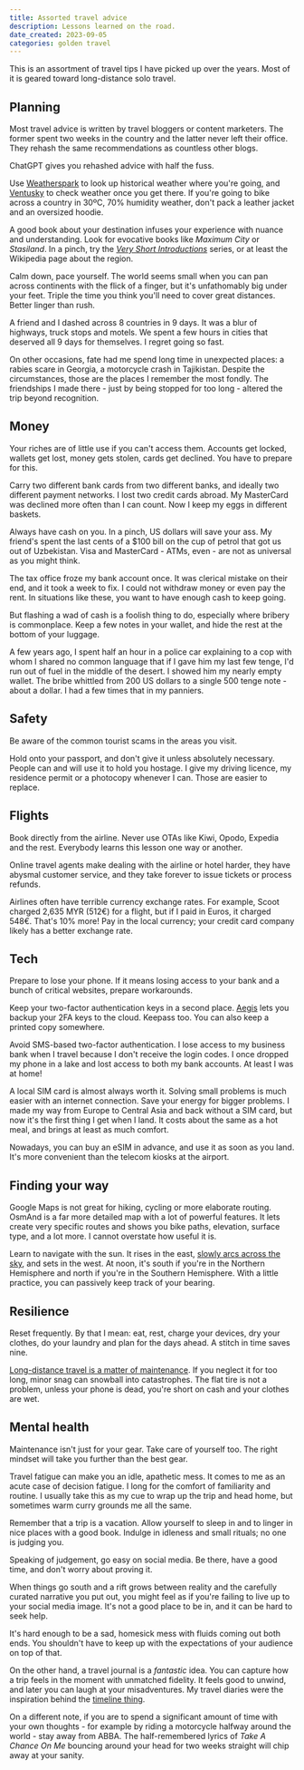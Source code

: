 ```yaml
---
title: Assorted travel advice
description: Lessons learned on the road.
date_created: 2023-09-05
categories: golden travel
---
```


This is an assortment of travel tips I have picked up over the years. Most of it is geared toward long-distance solo travel.

## Planning

Most travel advice is written by travel bloggers or content marketers. The former spent two weeks in the country and the latter never left their office. They rehash the same recommendations as countless other blogs.

ChatGPT gives you rehashed advice with half the fuss.

Use [Weatherspark](https://weatherspark.com/) to look up historical weather where you're going, and [Ventusky](https://www.ventusky.com/) to check weather once you get there. If you're going to bike across a country in 30ºC, 70% humidity weather, don't pack a leather jacket and an oversized hoodie.

A good book about your destination infuses your experience with nuance and understanding. Look for evocative books like *Maximum City* or *Stasiland*. In a pinch, try the *[Very Short Introductions](https://en.wikipedia.org/wiki/Very_Short_Introductions)* series, or at least the Wikipedia page about the region.

Calm down, pace yourself. The world seems small when you can pan across continents with the flick of a finger, but it's unfathomably big under your feet. Triple the time you think you'll need to cover great distances. Better linger than rush.

A friend and I dashed across 8 countries in 9 days. It was a blur of highways, truck stops and motels. We spent a few hours in cities that deserved all 9 days for themselves. I regret going so fast.

On other occasions, fate had me spend long time in unexpected places: a rabies scare in Georgia, a motorcycle crash in Tajikistan. Despite the circumstances, those are the places I remember the most fondly. The friendships I made there - just by being stopped for too long - altered the trip beyond recognition.

## Money

Your riches are of little use if you can't access them. Accounts get locked, wallets get lost, money gets stolen, cards get declined. You have to prepare for this.

Carry two different bank cards from two different banks, and ideally two different payment networks. I lost two credit cards abroad. My MasterCard was declined more often than I can count. Now I keep my eggs in different baskets.

Always have cash on you. In a pinch, US dollars will save your ass. My friend's spent the last cents of a $100 bill on the cup of petrol that got us out of Uzbekistan. Visa and MasterCard - ATMs, even - are not as universal as you might think.

The tax office froze my bank account once. It was clerical mistake on their end, and it took a week to fix. I could not withdraw money or even pay the rent. In situations like these, you want to have enough cash to keep going.

But flashing a wad of cash is a foolish thing to do, especially where bribery is commonplace. Keep a few notes in your wallet, and hide the rest at the bottom of your luggage.

A few years ago, I spent half an hour in a police car explaining to a cop with whom I shared no common language that if I gave him my last few tenge, I'd run out of fuel in the middle of the desert. I showed him my nearly empty wallet. The bribe whittled from 200 US dollars to a single 500 tenge note - about a dollar. I had a few times that in my panniers.

## Safety

Be aware of the common tourist scams in the areas you visit.

Hold onto your passport, and don't give it unless absolutely necessary. People can and will use it to hold you hostage. I give my driving licence, my residence permit or a photocopy whenever I can. Those are easier to replace.

## Flights

Book directly from the airline. Never use OTAs like Kiwi, Opodo, Expedia and the rest. Everybody learns this lesson one way or another.

Online travel agents make dealing with the airline or hotel harder, they have abysmal customer service, and they take forever to issue tickets or process refunds.

Airlines often have terrible currency exchange rates. For example, Scoot charged 2,635 MYR (512€) for a flight, but if I paid in Euros, it charged 548€. That's 10% more! Pay in the local currency; your credit card company likely has a better exchange rate.

## Tech

Prepare to lose your phone. If it means losing access to your bank and a bunch of critical websites, prepare workarounds.

Keep your two-factor authentication keys in a second place. [Aegis](https://getaegis.app/) lets you backup your 2FA keys to the cloud. Keepass too. You can also keep a printed copy somewhere.

Avoid SMS-based two-factor authentication. I lose access to my business bank when I travel because I don't receive the login codes. I once dropped my phone in a lake and lost access to both my bank accounts. At least I was at home!

A local SIM card is almost always worth it. Solving small problems is much easier with an internet connection. Save your energy for bigger problems. I made my way from Europe to Central Asia and back without a SIM card, but now it's the first thing I get when I land. It costs about the same as a hot meal, and brings at least as much comfort.

Nowadays, you can buy an eSIM in advance, and use it as soon as you land. It's more convenient than the telecom kiosks at the airport.

## Finding your way

Google Maps is not great for hiking, cycling or more elaborate routing. OsmAnd is a far more detailed map with a lot of powerful features. It lets create very specific routes and shows you bike paths, elevation, surface type, and a lot more. I cannot overstate how useful it is.

Learn to navigate with the sun. It rises in the east, [slowly arcs across the sky](https://www.youtube.com/watch?v=F95ArVB4Ye0), and sets in the west. At noon, it's south if you're in the Northern Hemisphere and north if you're in the Southern Hemisphere. With a little practice, you can passively keep track of your bearing.

## Resilience

Reset frequently. By that I mean: eat, rest, charge your devices, dry your clothes, do your laundry and plan for the days ahead. A stitch in time saves nine.

[Long-distance travel is a matter of maintenance](/blog/motorcycle-maintenance). If you neglect it for too long, minor snag can snowball into catastrophes. The flat tire is not a problem, unless your phone is dead, you're short on cash and your clothes are wet.

## Mental health

Maintenance isn't just for your gear. Take care of yourself too. The right mindset will take you further than the best gear.

Travel fatigue can make you an idle, apathetic mess. It comes to me as an acute case of decision fatigue. I long for the comfort of familiarity and routine. I usually take this as my cue to wrap up the trip and head home, but sometimes warm curry grounds me all the same.

Remember that a trip is a vacation. Allow yourself to sleep in and to linger in nice places with a good book. Indulge in idleness and small rituals; no one is judging you.

Speaking of judgement, go easy on social media. Be there, have a good time, and don't worry about proving it.

When things go south and a rift grows between reality and the carefully curated narrative you put out, you might feel as if you're failing to live up to your social media image. It's not a good place to be in, and it can be hard to seek help.

It's hard enough to be a sad, homesick mess with fluids coming out both ends. You shouldn't have to keep up with the expectations of your audience on top of that.

On the other hand, a travel journal is a *fantastic* idea. You can capture how a trip feels in the moment with unmatched fidelity. It feels good to unwind, and later you can laugh at your misadventures. My travel diaries were the inspiration behind the [timeline thing](/projects/timeline).

On a different note, if you are to spend a significant amount of time with your own thoughts - for example by riding a motorcycle halfway around the world - stay away from ABBA. The half-remembered lyrics of *Take A Chance On Me* bouncing around your head for two weeks straight will chip away at your sanity.